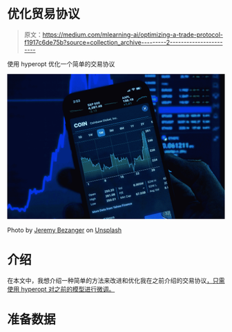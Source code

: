 # 优化贸易协议

> 原文：<https://medium.com/mlearning-ai/optimizing-a-trade-protocol-f1917c6de75b?source=collection_archive---------2----------------------->

使用 hyperopt 优化一个简单的交易协议

![](img/7e18a2c3a505d0ca550aea8ed8408939.png)

Photo by [Jeremy Bezanger](https://unsplash.com/@unarchive?utm_source=medium&utm_medium=referral) on [Unsplash](https://unsplash.com?utm_source=medium&utm_medium=referral)

# 介绍

在本文中，我想介绍一种简单的方法来改进和优化我在之前介绍的交易协议[，只需使用 hyperopt 对之前的模型进行微调。](/me/stats/post/7ed06ec6d0e7)

# 准备数据